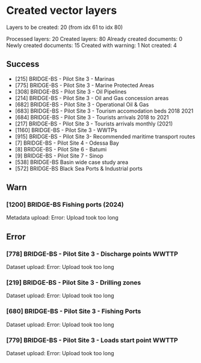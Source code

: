 # Created vector layers

Layers to be created: 20 (from idx 61 to idx 80)

Processed layers: 20
Created layers: 80
Already created documents: 0
Newly created documents: 15
Created with warning: 1
Not created: 4

## Success

- [215] BRIDGE-BS - Pilot Site 3 - Marinas
- [775] BRIDGE-BS - Pilot Site 3 - Marine Protected Areas
- [308] BRIDGE-BS - Pilot Site 3 - Oil Pipelines
- [214] BRIDGE-BS - Pilot Site 3 - Oil and Gas concession areas
- [682] BRIDGE-BS - Pilot Site 3 - Operational Oil & Gas
- [683] BRIDGE-BS - Pilot Site 3 - Tourism accomodation beds 2018 2021
- [684] BRIDGE-BS - Pilot Site 3 - Tourists arrivals 2018 to 2021
- [217] BRIDGE-BS - Pilot Site 3 - Tourists arrivals monthly (2021)
- [1160] BRIDGE-BS - Pilot Site 3 - WWTPs
- [915] BRIDGE-BS - Pilot Site 3- Recommended maritime transport routes
- [7] BRIDGE-BS - Pilot Site 4 - Odessa Bay
- [8] BRIDGE-BS - Pilot Site 6 - Batumi
- [9] BRIDGE-BS - Pilot Site 7 - Sinop
- [538] BRIDGE-BS Basin wide case study area
- [572] BRIDGE-BS Black Sea Ports & Industrial ports

## Warn

### [1200] BRIDGE-BS Fishing ports (2024)

Metadata upload: Error: Upload took too long

## Error

### [778] BRIDGE-BS - Pilot Site 3 - Discharge points WWTTP

Dataset upload: Error: Upload took too long

### [219] BRIDGE-BS - Pilot Site 3 - Drilling zones

Dataset upload: Error: Upload took too long

### [680] BRIDGE-BS - Pilot Site 3 - Fishing Ports

Dataset upload: Error: Upload took too long

### [779] BRIDGE-BS - Pilot Site 3 - Loads start point WWTTP

Dataset upload: Error: Upload took too long
